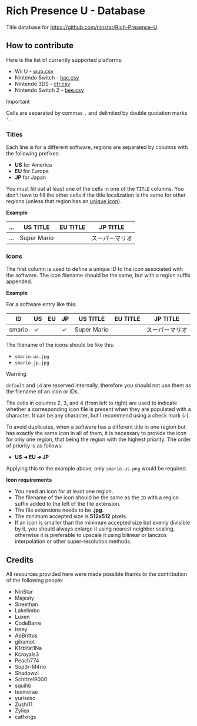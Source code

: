 # Rich Presence U - Database

Title database for https://github.com/ninstar/Rich-Presence-U.

## How to contribute

Here is the list of currently supported platforms:

- Wii U - [wup.csv](titles/wup.csv)
- Nintendo Switch - [hac.csv](titles/hac.csv)
- Nintendo 3DS - [ctr.csv](titles/ctr.csv)
- Nintendo Switch 2 - [bee.csv](titles/bee.csv)

> [!Important]
>  Cells are separated by commas ``,`` and delimited by double quotation marks ``"``.

### Titles

Each line is for a different software, regions are separated by columns with the following prefixes:

- **US** for America
- **EU** for Europe
- **JP** for Japan

You must fill out at least one of the cells in one of the `TITLE` columns. You don't have to fill the other cells if the title localization is the same for other regions (unless that region has an [unique icon](#icons)).

**Example**

| ... | US TITLE | EU TITLE | JP TITLE |
| --- | --- | --- | --- |
| ... | Super Mario |     | スーパーマリオ |

### Icons

The first column is used to define a unique ID to the icon associated with the software. The icon filename should be the same, but with a region suffix appended.

**Example**

For a software entry like this:

| ID | US | EU | JP | US TITLE | EU TITLE | JP TITLE |
| --- | --- | --- | --- | --- | --- | --- |
| smario | ✓ |  | ✓ | Super Mario |     | スーパーマリオ |

The filename of the icons should be like this:

- ``smario.us.jpg``
- ``smario.jp.jpg``

> [!Warning]
> ``default`` and ``id`` are reserved internally, therefore you should not use them as the filename of an icon or IDs.

The cells in columns 2, 3, and 4 (from left to right) are used to indicate whether a corresponding icon file is present when they are populated with a character. It can be any character, but I recommend using a check mark (``✓``).

To avoid duplicates, when a software has a different title in one region but has exactly the same icon in all of them, it is necessary to provide the icon for only one region, that being the region with the highest priority. The order of priority is as follows:

- **US ➜ EU ➜ JP**

Applying this to the example above, only ``smario.us.png`` would be required.

**Icon requirements**

- You need an icon for at least one region.
- The filename of the icon should be the same as the `ID` with a region suffix added to the left of the file extension.
- The file extensions needs to be **.jpg**.
- The minimum accepted size is **512x512** pixels.
- If an icon is smaller than the minimum accepted size but evenly divisible by it, you should always enlarge it using nearest neighbor scaling, otherwise it is preferable to upscale it using bilinear or lanczos interpolation or other super-resolution methods.

## Credits

All resources provided here were made possible thanks to the contribution of the following people:

- NinStar
- Majesty
- Sneethan
- Lakelimbo
- Luxen
- CodeBarre
- issey
- AbBrittus
- gilramot
- K1rbYat1Na
- Kcroyals3
- Peach774
- Sup3r-M4rio
- ShadowzI
- Schitzel9000
- squihb
- teemerae
- yurisasc
- Zushi11
- Zyliqx
- catfxngs